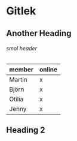 # Gitlek

## Another Heading

<h6>smol header</h6>

| member      | online   |
| ----------- | -------- |
| Martin      | x        |
| Björn       | x        |
| Otilia      | x        |
| Jenny       | x        |

## Heading 2
